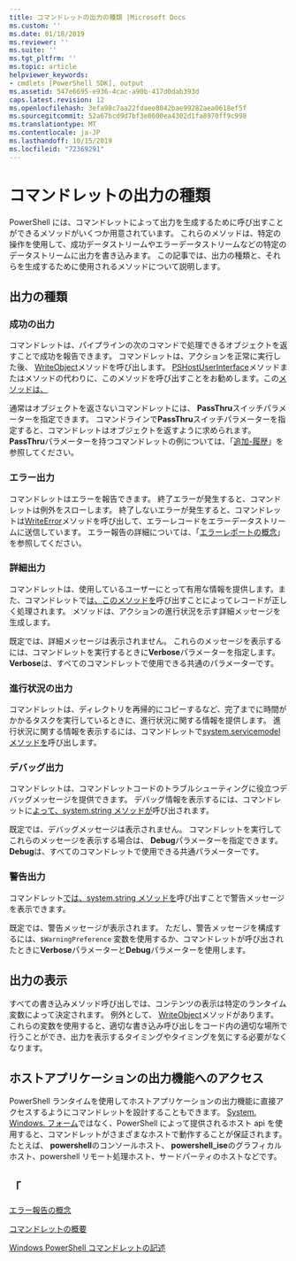 ```yaml
---
title: コマンドレットの出力の種類 |Microsoft Docs
ms.custom: ''
ms.date: 01/18/2019
ms.reviewer: ''
ms.suite: ''
ms.tgt_pltfrm: ''
ms.topic: article
helpviewer_keywords:
- cmdlets [PowerShell SDK], output
ms.assetid: 547e6695-e936-4cac-a90b-417d0dab393d
caps.latest.revision: 12
ms.openlocfilehash: 3efa98c7aa22fdaee8042bae99282aea0618ef5f
ms.sourcegitcommit: 52a67bcd9d7bf3e8600ea4302d1fa8970ff9c998
ms.translationtype: MT
ms.contentlocale: ja-JP
ms.lasthandoff: 10/15/2019
ms.locfileid: "72369291"
---
```

# <a name="types-of-cmdlet-output"></a>コマンドレットの出力の種類

PowerShell には、コマンドレットによって出力を生成するために呼び出すことができるメソッドがいくつか用意されています。 これらのメソッドは、特定の操作を使用して、成功データストリームやエラーデータストリームなどの特定のデータストリームに出力を書き込みます。 この記事では、出力の種類と、それらを生成するために使用されるメソッドについて説明します。

## <a name="types-of-output"></a>出力の種類

### <a name="success-output"></a>成功の出力

コマンドレットは、パイプラインの次のコマンドで処理できるオブジェクトを返すことで成功を報告できます。 コマンドレットは、アクションを正常に実行した後、 [WriteObject](/dotnet/api/System.Management.Automation.Cmdlet.WriteObject)メソッドを呼び出します。 [PSHostUserInterface](/dotnet/api/System.Management.Automation.Host.PSHostUserInterface.WriteLine)メソッドまたはメソッドの代わりに、このメソッドを呼び出すことをお勧めします。この[メソッドは、](/dotnet/api/System.Console.WriteLine)

通常はオブジェクトを返さないコマンドレットには、 **PassThru**スイッチパラメーターを指定できます。
コマンドラインで**PassThru**スイッチパラメーターを指定すると、コマンドレットはオブジェクトを返すように求められます。 **PassThru**パラメーターを持つコマンドレットの例については、「[追加-履歴](/powershell/module/Microsoft.PowerShell.Core/Add-History)」を参照してください。

### <a name="error-output"></a>エラー出力

コマンドレットはエラーを報告できます。 終了エラーが発生すると、コマンドレットは例外をスローします。 終了しないエラーが発生すると、コマンドレットは[WriteError](/dotnet/api/System.Management.Automation.Provider.CmdletProvider.WriteError)メソッドを呼び出して、エラーレコードをエラーデータストリームに送信しています。 エラー報告の詳細については、「[エラーレポートの概念](./error-reporting-concepts.md)」を参照してください。

### <a name="verbose-output"></a>詳細出力

コマンドレットは、使用しているユーザーにとって有用な情報を提供します。また、コマンドレットで[は、このメソッドを](/dotnet/api/System.Management.Automation.Cmdlet.WriteVerbose)呼び出すことによってレコードが正しく処理されます。 メソッドは、アクションの進行状況を示す詳細メッセージを生成します。

既定では、詳細メッセージは表示されません。 これらのメッセージを表示するには、コマンドレットを実行するときに**Verbose**パラメーターを指定します。 **Verbose**は、すべてのコマンドレットで使用できる共通のパラメーターです。

### <a name="progress-output"></a>進行状況の出力

コマンドレットは、ディレクトリを再帰的にコピーするなど、完了までに時間がかかるタスクを実行しているときに、進行状況に関する情報を提供します。 進行状況に関する情報を表示するには、コマンドレットで[system.servicemodel メソッドを](/dotnet/api/System.Management.Automation.Cmdlet.WriteProgress)呼び出します。

### <a name="debug-output"></a>デバッグ出力

コマンドレットは、コマンドレットコードのトラブルシューティングに役立つデバッグメッセージを提供できます。 デバッグ情報を表示するには、コマンドレットに[よって、system.string メソッドが](/dotnet/api/System.Management.Automation.Cmdlet.WriteDebug)呼び出されます。

既定では、デバッグメッセージは表示されません。 コマンドレットを実行してこれらのメッセージを表示する場合は、 **Debug**パラメーターを指定できます。 **Debug**は、すべてのコマンドレットで使用できる共通パラメーターです。

### <a name="warning-output"></a>警告出力

コマンドレット[では、system.string メソッドを](/dotnet/api/System.Management.Automation.Cmdlet.WriteWarning)呼び出すことで警告メッセージを表示できます。

既定では、警告メッセージが表示されます。 ただし、警告メッセージを構成するには、`$WarningPreference` 変数を使用するか、コマンドレットが呼び出されたときに**Verbose**パラメーターと**Debug**パラメーターを使用します。

## <a name="displaying-output"></a>出力の表示

すべての書き込みメソッド呼び出しでは、コンテンツの表示は特定のランタイム変数によって決定されます。 例外として、 [WriteObject](/dotnet/api/System.Management.Automation.Cmdlet.WriteObject)メソッドがあります。 これらの変数を使用すると、適切な書き込み呼び出しをコード内の適切な場所で行うことができ、出力を表示するタイミングやタイミングを気にする必要がなくなります。

## <a name="accessing-the-output-functionality-of-a-host-application"></a>ホストアプリケーションの出力機能へのアクセス

PowerShell ランタイムを使用してホストアプリケーションの出力機能に直接アクセスするようにコマンドレットを設計することもできます。 [System.](/dotnet/api/System.Console) [Windows. フォーム](/dotnet/api/System.Windows.Forms)ではなく、PowerShell によって提供されるホスト api を使用すると、コマンドレットがさまざまなホストで動作することが保証されます。 たとえば、 **powershell**のコンソールホスト、 **powershell_ise**のグラフィカルホスト、powershell リモート処理ホスト、サードパーティのホストなどです。

## <a name="see-also"></a>「

[エラー報告の概念](./error-reporting-concepts.md)

[コマンドレットの概要](./cmdlet-overview.md)

[Windows PowerShell コマンドレットの記述](./writing-a-windows-powershell-cmdlet.md)